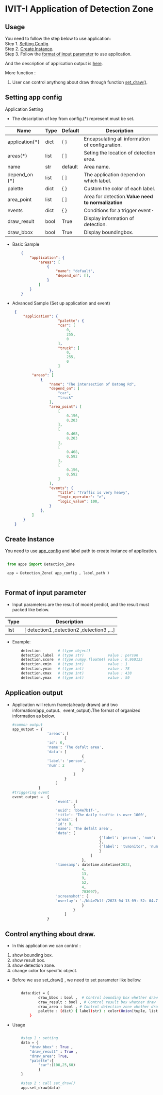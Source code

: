 # IVIT-I Application of Detection Zone
## Usage
You need to follow the step below to use application:  
Step 1. [Setting Config](#setting-app-config).  
Step 2. [Create Instance](#create-instance).  
Step 3. Follow the [format of input parameter](#format-of-input-parameter)  to use application.

And the description of application output is [here](#application-output).

More function :  
1. User can control anythong about draw through function [set_draw()](#control-anything-about-draw).

## Setting app config 
Application Setting
* The description of key from config.(*) represent must be set.  


| Name | Type | Default | Description |
| --- | --- | --- | --- |
|application(*)|dict|{  }|Encapsulating all information of configuration.|
|areas(*)|list|[  ]|Seting the location of detection area. |
|name|str|default|Area name.|
| depend_on (*) | list | [ ] | The application depend on which label. |
| palette | dict | { } | Custom the color of each label. |
|area_point|list|[ ]|Area for detection.**Value need to normalization**|
|events|dict|{ }|Conditions for a trigger event ·|
|draw_result|bool|True|Display information of detection.|
|draw_bbox|bool|True|Display boundingbox.|

* Basic Sample
    ```json
        {
            "application": {
                "areas": [
                    {
                        "name": "default",
                        "depend_on": [],
                    }
                ]
            }
        }
    ```
* Advanced Sample (Set up application and event)

   ```json
    {
        "application": {
						"palette": {
                        "car": [
                            0,
                            255,
                            0
                        ],
                        "truck": [
                            0,
                            255,
                            0
                        ]
                    },
            "areas": [
                {
                    "name": "The intersection of Datong Rd",
                    "depend_on": [
                        "car",
                        "truck"
                    ],
                    "area_point": [
                        [
                            0.156,
                            0.203
                        ],
                        [
                            0.468,
                            0.203
                        ],
                        [
                            0.468,
                            0.592
                        ],
                        [
                            0.156,
                            0.592
                        ]
                    ],
                    "events": {
                        "title": "Traffic is very heavy",
                        "logic_operator": ">",
                        "logic_value": 100,
                    }
                },
            ]
        }
    }
   ``` 
## Create Instance
You need to use [app_config](#setting-app-config) and label path to create instance of application.
   ```python
    
    from apps import Detection_Zone

    app = Detection_Zone( app_config , label_path )
    
   ``` 
## Format of input parameter
* Input parameters are the result of model predict, and the result must packed like below.

| Type | Description |
| --- | --- |
|list|[ detection1 ,detection2 ,detection3 ,...]|
* Example:
    ```bash
        detection        # (type object)                   
        detection.label  # (type str)           value : person   
        detection.score  # (type numpy.float64) value : 0.960135 
        detection.xmin   # (type int)           value : 1        
        detection.ymin   # (type int)           value : 78       
        detection.xmax   # (type int)           value : 438  
        detection.ymax   # (type int)           value : 50     
    ```
## Application output 
* Application will return frame(already drawn) and two information(app_output、event_output).The format of organized information as below.
    ```python
    #common output
    app_output = {
                    'areas': [
                            {
                    'id': 0, 
                    'name': 'The defalt area', 
                    'data': [
                                    {
                    'label': 'person', 
                    'num': 2
                                    }
                                ]
                            }
                        ]
                }
    #triggering event
    event_output =  {
                        'event': [
                                {
                        'uuid': 'bb4e7b1f-', 
                        'title': 'The daily traffic is over 1000', 
                        'areas': {
                        'id': 0, 
                        'name': 'The defalt area', 
                        'data': [
                                            {'label': 'person', 'num': 2
                                            },
                                            {'label': 'tvmonitor', 'num': 1
                                            }
                                        ]
                                    }, 
                        'timesamp': datetime.datetime(2023,
                                    4,
                                    13,
                                    9,
                                    52,
                                    4,
                                    703097), 
                        'screenshot': {
                        'overlay': './bb4e7b1f-/2023-04-13 09: 52: 04.703097.jpg', 'original': './bb4e7b1f-/2023-04-13 09: 52: 04.703097_org.jpg'
                                    }
                                }
                            ]
                    }
    
    ```
## Control anything about draw.
* In this application we can control :
1. show bounding box. 
2. show result box.  
3. show detection zone.
4. change color for specific object.   

* Before we use set_draw() , we need to set parameter like bellow.  
    ```bash

        data:dict = {  
                draw_bbox : bool ,  # Control bounding box whether draw or not draw.
                draw_result : bool , # Control result box whether draw or not draw.
                draw_area : bool , # Control detection zone whether draw or not draw.
                palette : (dict) { label(str) : color(Union[tuple, list]) }  # change color for specific object.
            }

    ```

* Usage
    ```python

        #step 1 : setting
        data = {  
            "draw_bbox" : True ,    
            "draw_result" : True , 
            "draw_area": True, 
            "palette":{
                "car":(100,25,60)
                } 
        } 
        
        #step 2 : call set_draw()
        app.set_draw(data)
    ```